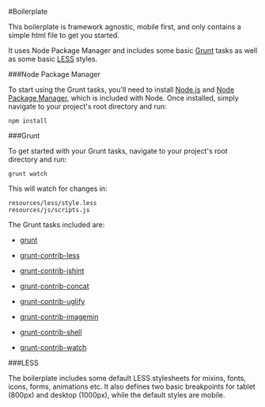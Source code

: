 #Boilerplate

This boilerplate is framework agnostic, mobile first, and only contains a simple html file to get you started.

It uses Node Package Manager and includes some basic [Grunt](http://gruntjs.com/) tasks as well as some basic [LESS](http://lesscss.org) styles.

###Node Package Manager

To start using the Grunt tasks, you'll need to install [Node.js](http://nodejs.org/) and [Node Package Manager](https://www.npmjs.org/), which is included with Node. Once installed, simply navigate to your project's root directory and run:

```
npm install
```

###Grunt

To get started with your Grunt tasks, navigate to your project's root directory and run:

```
grunt watch
```

This will watch for changes in:

```
resources/less/style.less
resources/js/scripts.js
```

The Grunt tasks included are:

- [grunt](https://www.npmjs.org/package/grunt)
	
- [grunt-contrib-less](https://www.npmjs.org/package/grunt-contrib-less)

- [grunt-contrib-jshint](https://www.npmjs.org/package/grunt-contrib-jshint)

- [grunt-contrib-concat](https://www.npmjs.org/package/grunt-contrib-concat)

- [grunt-contrib-uglify](https://www.npmjs.org/package/grunt-contrib-uglify)

- [grunt-contrib-imagemin](https://www.npmjs.org/package/grunt-contrib-imagemin)

- [grunt-contrib-shell](https://www.npmjs.org/package/grunt-contrib-shell)

- [grunt-contrib-watch](https://www.npmjs.org/package/grunt-contrib-watch)

###LESS

The boilerplate includes some default LESS stylesheets for mixins, fonts, icons, forms, animations etc. It also defines two basic breakpoints for tablet (800px) and desktop (1000px), while the default styles are mobile.